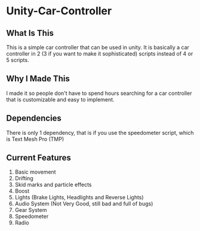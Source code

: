 # Unity-Car-Controller

## What Is This
This is a simple car controller that can be used in unity.
It is basically a car controller in 2 (3 if you want to make it sophisticated) scripts instead of 4 or 5 scripts.

## Why I Made This
I made it so people don't have to spend hours searching for a car controller that is customizable and easy to implement.

## Dependencies
There is only 1 dependency, that is if you use the speedometer script, which is Text Mesh Pro (TMP)

## Current Features
1. Basic movement
2. Drifting
3. Skid marks and particle effects
4. Boost
5. Lights (Brake Lights, Headlights and Reverse Lights)
6. Audio System (Not Very Good, still bad and full of bugs)
7. Gear System
8. Speedometer
9. Radio
